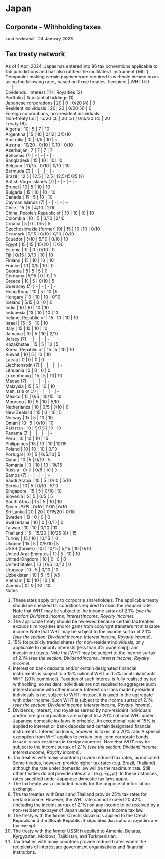 # Japan
## Corporate - Withholding taxes
Last reviewed - 24 January 2025
## Tax treaty network
As of 1 April 2024, Japan has entered into 86 tax conventions applicable to 155 jurisdictions and has also ratified the multilateral instrument (‘MLI’).
Companies making certain payments are required to withhold income taxes using the following rates, based on those treaties.
Recipient | WHT (%)  
---|---  
Dividends | Interest (11) | Royalties (2)  
Portfolio | Substantial holdings (1)  
Japanese corporations | 20 | 0 | 0/20 (4) | 0  
Resident individuals | 20 | 20 | 0/20 (4) | 0  
Foreign corporations, non-resident individuals:  
Non-treaty (5): | 15/20 (3) | 20 (3) | 0/15/20 (4) | 20  
Treaty (6):  
Algeria | 10 | 5 | 7 | 10  
Argentina | 15 | 10 | 0/12 | 3/5/10  
Australia | 10 | 0/5 | 10 | 5  
Austria | 10/20 | 0/10 | 0/10 | 0/10  
Azerbaijan | 7 | 7 | 7 | 7  
Bahamas (7) | - | - | - | -  
Bangladesh | 15 | 10 | 10 | 10  
Belgium | 10/15 | 0/10 | 0/10 | 10  
Bermuda (7) | - | - | - | -  
Brazil | 12.5 | 12.5 | 12.5 | 12.5/15/25 (8)  
British Virgin Islands (7) | - | - | - | -  
Brunei | 10 | 5 | 10 | 10  
Bulgaria | 15 | 10 | 10 | 10  
Canada | 15 | 5 | 10 | 10  
Cayman Islands (7) | - | - | - | -  
Chile | 15 | 5 | 4/10 | 2/10  
China, People’s Republic of | 10 | 10 | 10 | 10  
Colombia | 10 | 5 | 0/10 | 2/10  
Croatia | 5 | 0 | 0/5 | 5  
Czechoslovakia (former) (9) | 15 | 10 | 10 | 0/10  
Denmark | 5/15 | 0/10 | 0/10 | 0/10  
Ecuador | 5/10 | 5/10 | 0/10 | 10  
Egypt | 15 | 15 | 15/20 | 15/20  
Estonia | 10 | 0 | 0/10 | 0  
Fiji | 0/15 | 0/10 | 10 | 10  
Finland | 15 | 10 | 10 | 10  
France | 10 | 0/5 | 10 | 0  
Georgia | 5 | 5 | 5 | 0  
Germany | 5/15 | 0 | 0 | 0  
Greece | 10 | 5 | 0/10 | 5  
Guernsey (7) | - | - | - | -  
Hong Kong | 10 | 5 | 10 | 5  
Hungary | 10 | 10 | 10 | 0/10  
Iceland | 5/15 | 0 | 0 | 0  
India | 10 | 10 | 10 | 10  
Indonesia | 15 | 10 | 10 | 10  
Ireland, Republic of | 15 | 10 | 10 | 10  
Israel | 15 | 5 | 10 | 10  
Italy | 15 | 10 | 10 | 10  
Jamaica | 10 | 5 | 10 | 2/10  
Jersey (7) | - | - | - | -  
Kazakhstan | 15 | 5 | 10 | 5  
Korea, Republic of | 15 | 5 | 10 | 10  
Kuwait | 10 | 5 | 10 | 10  
Latvia | 0 | 0 | 0 | 0  
Liechtenstein (7) | - | - | - | -  
Lithuania | 0 | 0 | 0 | 0  
Luxembourg | 15 | 5 | 10 | 10  
Macao (7) | - | - | - | -  
Malaysia | 15 | 5 | 10 | 10  
Man, Isle of (7) | - | - | - | -  
Mexico | 15 | 0/5 | 10/15 | 10  
Morocco | 10 | 5 | 10 | 5/10  
Netherlands | 10 | 0/5 | 0/10 | 0  
New Zealand | 15 | 0 | 10 | 5  
Norway | 15 | 5 | 10 | 10  
Oman | 10 | 5 | 0/10 | 10  
Pakistan | 10 | 5/7.5 | 10 | 10  
Panama (7) | - | - | - | -  
Peru | 10 | 10 | 10 | 15  
Philippines | 15 | 10 | 10 | 10/15  
Poland | 10 | 10 | 10 | 0/10  
Portugal | 10 | 5 | 0/5/10 | 5  
Qatar | 10 | 5 | 0/10 | 5  
Romania | 10 | 10 | 10 | 10/15  
Russia | 0/10 | 0/5 | 10 | 0  
Samoa (7) | - | - | - | -  
Saudi Arabia | 10 | 5 | 0/10 | 5/10  
Serbia | 10 | 5 | 0/10 | 5/10  
Singapore | 15 | 5 | 0/10 | 10  
Slovenia | 5 | 5 | 0/5 | 5  
South Africa | 15 | 5 | 10 | 10  
Spain | 5/15 | 0/10 | 0/10 | 0/10  
Sri Lanka | 20 | 20 | 0/15/20 | 0/10  
Sweden | 10 | 0 | 0 | 0  
Switzerland | 10 | 0 | 0/10 | 0  
Taiwan | 10 | 10 | 0/10 | 10  
Thailand | 15 | 15/20 | 10/25 (8) | 15  
Turkey | 15 | 10 | 10/15 | 10  
Ukraine | 15 | 5 | 0/5/10 | 5  
USSR (former) (10) | 10/15 | 5/15 | 10 | 0/10  
United Arab Emirates | 10 | 5 | 10 | 10  
United Kingdom | 10 | 0 | 0 | 0  
United States  | 10 | 0/5 | 0/10 | 0  
Uruguay | 10 | 5 | 0/10 | 10  
Uzbekistan | 10 | 5 | 5 | 0/5  
Vietnam | 10 | 10 | 10 | 10  
Zambia | 0 | 0 | 10 | 10  
Notes
  1. These rates apply only to corporate shareholders. The applicable treaty should be checked for conditions required to claim the reduced rate. Note that WHT may be subject to the income surtax of 2.1% (_see the section: Dividend income, Interest income, Royalty income_).
  2. The applicable treaty should be reviewed because certain tax treaties exclude film royalties and/or gains from copyright transfers from taxable income. Note that WHT may be subject to the income surtax of 2.1% _(see the section: Dividend income, Interest income, Royalty income_).
  3. 15% for publicly traded shares (for non-resident individuals, only applicable to minority interests [less than 3% ownership]) and investment trusts. Note that WHT may be subject to the income surtax of 2.1% (_see the section: Dividend income, Interest income, Royalty income_).
  4. Interest on bank deposits and/or certain designated financial instruments is subject to a 15% national WHT and 5% local inhabitants WHT (20% combined). Taxation of such interest is fully realised by tax withholding, so resident individuals are not required to aggregate such interest income with other income. Interest on loans made by resident individuals is not subject to WHT; instead, it is taxed in the aggregate with other income. Such WHT is subject to the income surtax of 2.1% (_see the section: Dividend income, Interest income, Royalty income_).
  5. Dividends, interest, and royalties earned by non-resident individuals and/or foreign corporations are subject to a 20% national WHT under Japanese domestic tax laws in principle. An exceptional rate of 15% is applied to interest on bank deposits and certain designated financial instruments. Interest on loans, however, is taxed at a 20% rate. A special exemption from WHT applies to certain long-term corporate bonds issued to non-residents in foreign countries. Note that WHT may be subject to the income surtax of 2.1% (_see the section: Dividend income, Interest income, Royalty income_).
  6. Tax treaties with many countries provide reduced tax rates, as indicated. Some treaties, however, provide higher tax rates (e.g. Brazil, Thailand), although the rate under domestic law will be the maximum rate. Still other treaties do not provide rates at all (e.g. Egypt). In these instances, rates specified under Japanese domestic tax laws apply.
  7. The tax treaty was concluded mainly for the purpose of information exchange.
  8. The tax treaties with Brazil and Thailand provide 25% tax rates for certain income. However, the WHT rate cannot exceed 20.42% (including the income surtax of 2.1%) on any income to be received by a non-resident taxpayer of Japan under Japanese income tax law.
  9. The treaty with the former Czechoslovakia is applied to the Czech Republic and the Slovak Republic. It stipulates that cultural royalties are tax exempt.
  10. The treaty with the former USSR is applied to Armenia, Belarus, Kyrgyzstan, Moldova, Tajikistan, and Turkmenistan.
  11. Tax treaties with many countries provide reduced rates where the recipients of interest are government organisations and financial institutions.


